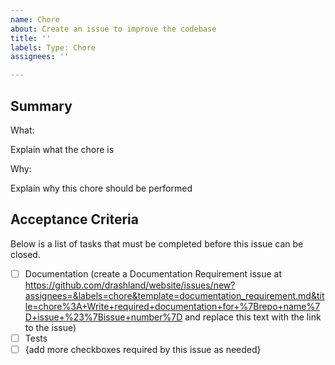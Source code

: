 ```yaml
---
name: Chore
about: Create an issue to improve the codebase
title: ''
labels: Type: Chore
assignees: ''

---
```


## Summary

What:

Explain what the chore is

Why:

Explain why this chore should be performed

## Acceptance Criteria

Below is a list of tasks that must be completed before this issue can be closed.

- [ ] Documentation (create a Documentation Requirement issue at https://github.com/drashland/website/issues/new?assignees=&labels=chore&template=documentation_requirement.md&title=chore%3A+Write+required+documentation+for+%7Brepo+name%7D+issue+%23%7Bissue+number%7D and replace this text with the link to the issue)
- [ ] Tests
- [ ] {add more checkboxes required by this issue as needed}
